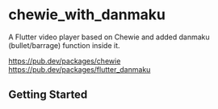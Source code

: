# chewie_with_danmaku

A Flutter video player based on Chewie and added danmaku (bullet/barrage) function inside it.

https://pub.dev/packages/chewie
https://pub.dev/packages/flutter_danmaku

## Getting Started
